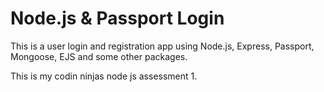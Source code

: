# Node.js & Passport Login

This is a user login and registration app using Node.js, Express, Passport, Mongoose, EJS and some other packages.

This is my codin ninjas node js assessment 1.
